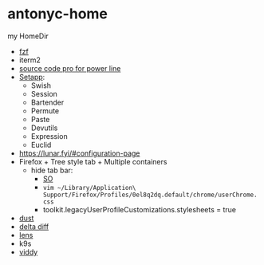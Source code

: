 # antonyc-home
my HomeDir

* [fzf](https://github.com/junegunn/fzf)
* iterm2
* [source code pro for power line](https://github.com/powerline/fonts/tree/master/SourceCodePro)
* [Setapp](https://my.setapp.com/):
   * Swish
   * Session
   * Bartender
   * Permute
   * Paste
   * Devutils
   * Expression
   * Euclid
* https://lunar.fyi/#configuration-page
* Firefox + Tree style tab + Multiple containers 
  * hide tab bar:
    * [SO](https://superuser.com/questions/1268732/how-to-hide-tab-bar-tabstrip-in-firefox-57-quantum) 
    * `vim ~/Library/Application\ Support/Firefox/Profiles/0el8q2dq.default/chrome/userChrome.css`
    * toolkit.legacyUserProfileCustomizations.stylesheets = true
* [dust](https://github.com/bootandy/dust)
* [delta diff](https://github.com/dandavison/delta)
* [lens](https://k8slens.dev/)
* k9s
* [viddy](https://github.com/sachaos/viddy)
